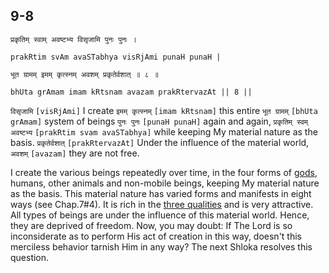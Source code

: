 ## 9-8


```shloka-sa
प्रकृतिम् स्वाम् अवष्टभ्य विसृजामि पुनः पुनः ।
```
```shloka-sa-hk
prakRtim svAm avaSTabhya visRjAmi punaH punaH |
```
```shloka-sa
भूत ग्रामम् इमम् कृत्स्नम् अवशम् प्रकृतेर्वशात् ॥ ८ ॥
```
```shloka-sa-hk
bhUta grAmam imam kRtsnam avazam prakRtervazAt || 8 ||
```

`विसृजामि` `[visRjAmi]` I create `इमम् कृत्स्नम्` `[imam kRtsnam]` this entire `भूत ग्रामम्` `[bhUta grAmam]` system of beings `पुनः पुनः` `[punaH punaH]` again and again, `प्रकृतिम् स्वम् अवष्टभ्य` `[prakRtim svam avaSTabhya]` while keeping My material nature as the basis. `प्रकृतेर्वशात्` `[prakRtervazAt]` Under the influence of the material world, `अवशम्` `[avazam]` they are not free.

I create the various beings repeatedly over time, in the four forms of [gods](gods_and_other_powers), humans, other animals and non-mobile beings, keeping My material nature as the basis. This material nature has varied forms and manifests in eight ways (see Chap.7#4). It is rich in the [three qualities](satva_rajas_tamas) and is very attractive. All types of beings are under the influence of this material world. Hence, they are deprived of freedom.
Now, you may doubt: If The Lord is so inconsiderate as to perform His act of creation in this way, doesn't this merciless behavior tarnish Him in any way? The next Shloka resolves this question.

